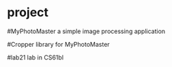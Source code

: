 # project

#MyPhotoMaster
a simple  image processing application

#Cropper
library for MyPhotoMaster

#lab21
lab in CS61bl
